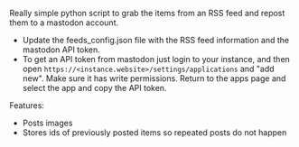 Really simple python script to grab the items from an RSS feed and repost them to a mastodon account.

- Update the feeds_config.json file with the RSS feed information and the mastodon API token.
- To get an API token from mastodon just login to your instance, and then open ```https://<instance.website>/settings/applications``` and "add new". Make sure it has write permissions. Return to the apps page and select the app and copy the API token.


Features:
- Posts images
- Stores ids of previously posted items so repeated posts do not happen
